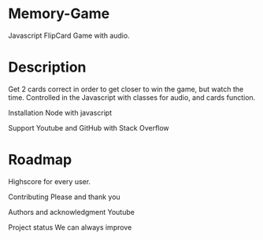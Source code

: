 # Memory-Game
Javascript FlipCard Game with audio.

# Description
Get 2 cards correct in order to get closer to win the game, but watch the time.
Controlled in the Javascript with classes for audio, and cards function.

Installation
Node with javascript

Support
Youtube and GitHub with Stack Overflow

# Roadmap
Highscore for every user.

Contributing
Please and thank you

Authors and acknowledgment
Youtube

Project status
We can always improve

